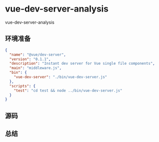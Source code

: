 # vue-dev-server-analysis

vue-dev-server-analysis

## 环境准备

```json
{
  "name": "@vue/dev-server",
  "version": "0.1.1",
  "description": "Instant dev server for Vue single file components",
  "main": "middleware.js",
  "bin": {
    "vue-dev-server": "./bin/vue-dev-server.js"
  },
  "scripts": {
    "test": "cd test && node ../bin/vue-dev-server.js"
  }
}
```

## 源码

## 总结